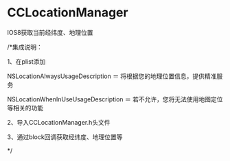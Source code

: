 CCLocationManager
=================

IOS8获取当前经纬度、地理位置

/*集成说明：
 
 1、在plist添加
 
 NSLocationAlwaysUsageDescription ＝ 将根据您的地理位置信息，提供精准服务
 
 NSLocationWhenInUseUsageDescription ＝  若不允许，您将无法使用地图定位等相关的功能
 
 2、导入CCLocationManager.h头文件
 
 3、通过block回调获取经纬度、地理位置等
 
 */

